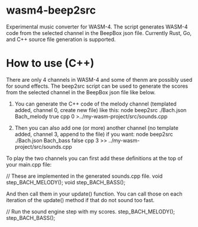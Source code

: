 # wasm4-beep2src
Experimental music converter for WASM-4. The script generates WASM-4 code from the selected channel in the BeepBox json file. Currently Rust, Go, and C++ source file generation is supported.

# How to use (C++)

There are only 4 channels in WASM-4 and some of thenm are possibly used for sound effects. The beep2src script can be used to generate the scores from the selected channel in the BeepBox json file like below.

1) You can generate the C++ code of the melody channel (templated added, channel 0, create new file) like this:
  node beep2src ./Bach.json Bach_melody true cpp 0 >../my-wasm-project/src/sounds.cpp

2) Then you can also add one (or more) another channel (no template added, channel 3, append to the file) if you want:
  node beep2src ./Bach.json Bach_bass false cpp 3 >> ../my-wasm-project/src/sounds.cpp
  
To play the two channels you can first add these definitions at the top of your main.cpp file:
  
  // These are implemented in the generated sounds.cpp file.
  void step_BACH_MELODY();
  void step_BACH_BASS();
  
And then call them in your update() function. You can call those on each iteration of the update() method if that do not sound too fast.

  // Run the sound engine step with my scores.
  step_BACH_MELODY();
  step_BACH_BASS();
  



